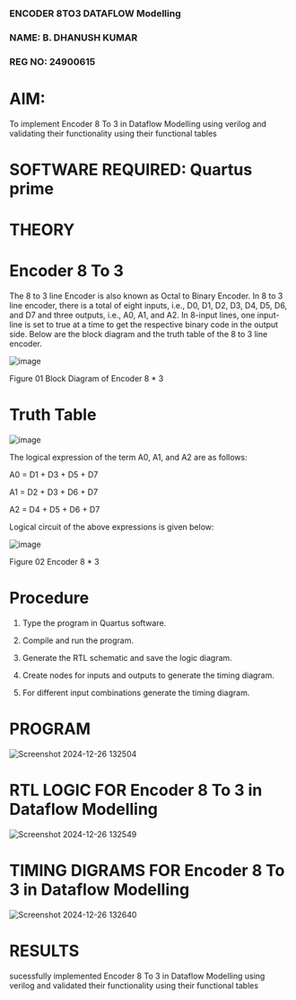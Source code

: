 ### ENCODER 8TO3 DATAFLOW Modelling
### NAME: B. DHANUSH KUMAR
### REG NO: 24900615

# AIM:

To implement  Encoder 8 To 3 in Dataflow Modelling using verilog and validating their functionality using their functional tables

# SOFTWARE REQUIRED: Quartus prime

# THEORY

# Encoder 8 To 3

The 8 to 3 line Encoder is also known as Octal to Binary Encoder. In 8 to 3 line encoder, there is a total of eight inputs, i.e., D0, D1, D2, D3, D4, D5, D6, and D7 and three outputs, i.e., A0, A1, and A2. In 8-input lines, one input-line is set to true at a time to get the respective binary code in the output side. Below are the block diagram and the truth table of the 8 to 3 line encoder.

![image](https://github.com/naavaneetha/ENCODER8TO3DATAFLOW/assets/154305477/0bc242c1-eb9e-4c47-afe5-30428470efc3)

Figure 01  Block Diagram of Encoder 8 * 3

# Truth Table

![image](https://github.com/naavaneetha/ENCODER8TO3DATAFLOW/assets/154305477/35496b14-ae6e-4cd1-9abd-d6736b576575)

The logical expression of the term A0, A1, and A2 are as follows:

A0 = D1 + D3 + D5 + D7

A1 = D2 + D3 + D6 + D7

A2 = D4 + D5 + D6 + D7

Logical circuit of the above expressions is given below:

![image](https://github.com/naavaneetha/ENCODER8TO3DATAFLOW/assets/154305477/95acaee6-c873-4c75-89eb-ef09fb158053)

Figure 02  Encoder 8 * 3

# Procedure
1. Type the program in Quartus software.

2. Compile and run the program.

3. Generate the RTL schematic and save the logic diagram.

4. Create nodes for inputs and outputs to generate the timing diagram.

5. For different input combinations generate the timing diagram.


# PROGRAM

![Screenshot 2024-12-26 132504](https://github.com/user-attachments/assets/2e47ec3b-9300-4628-b811-579e8d4e84e0)



# RTL LOGIC FOR Encoder 8 To 3 in Dataflow Modelling

![Screenshot 2024-12-26 132549](https://github.com/user-attachments/assets/445cfeac-8df5-4d6f-8497-55cc3d86cbfa)


# TIMING DIGRAMS FOR Encoder 8 To 3 in Dataflow Modelling

![Screenshot 2024-12-26 132640](https://github.com/user-attachments/assets/3877430b-71c3-4bd4-aff6-e05c4c363de4)


# RESULTS

sucessfully implemented Encoder 8 To 3 in Dataflow Modelling using verilog and validated their functionality using their functional tables



